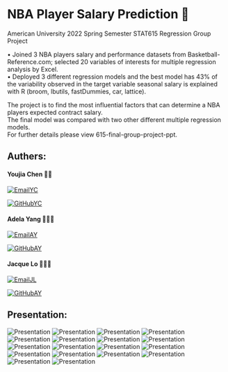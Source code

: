 # NBA Player Salary Prediction 🏀
American University 2022 Spring Semester STAT615 Regression Group Project

• Joined 3 NBA players salary and performance datasets from Basketball-Reference.com; selected 20 variables of interests for multiple regression analysis by Excel. <br />
• Deployed 3 different regression models and the best model has 43% of the variability observed in the target variable seasonal salary is explained with R (broom, lbutils, fastDummies, car, lattice).

The project is to find the most influential factors that can determine a NBA players expected contract salary. <br />
The final model was compared with two other different multiple regression models. <br />
For further details please view 615-final-group-project-ppt. 


## Authers: 
#### Youjia Chen ⛹🏻 <br />

[![EmailYC](https://custom-icon-badges.demolab.com/badge/-Email%20Yuka-teal?style=for-the-badge&logo=mail&logoColor=white)](mailto:yjchen9596@gmail.com?subject=Contact%20from%20GitHub&body=Hi%20Yuka,%0A%0AI%20am%20reaching%20out%20because%20.%20.%20.)

[![GitHubYC](https://custom-icon-badges.demolab.com/badge/-Yuka's%20GitHub-purple?style=for-the-badge&logo=mark-github&logoColor=white)](https://github.com/yjchen9596)

#### Adela Yang ⛹🏻‍♀️ <br />
[![EmailAY](https://custom-icon-badges.demolab.com/badge/-Email%20Adela-teal?style=for-the-badge&logo=mail&logoColor=white)](mailto:cy3491a@student.american.edu?subject=Contact%20from%20GitHub%20about%20ShinyApp&body=Hi%20Adela,%0A%0AI%20am%20reaching%20out%20because%20.%20.%20.)

[![GitHubAY](https://custom-icon-badges.demolab.com/badge/-Adela's%20GitHub-purple?style=for-the-badge&logo=mark-github&logoColor=white)](https://github.com/adelayang1997)

#### Jacque Lo ⛹🏻‍♂️ <br />
[![EmailJL](https://custom-icon-badges.demolab.com/badge/-Email%20Jacque-teal?style=for-the-badge&logo=mail&logoColor=white)](mailto:cl0938a@student.american.edu?subject=Contact%20from%20GitHub&body=Hi%20Jacque,%0A%0AI%20am%20reaching%20out%20because%20.%20.%20.)

[![GitHubAY](https://custom-icon-badges.demolab.com/badge/-Jacque's%20GitHub-purple?style=for-the-badge&logo=mark-github&logoColor=white)](https://github.com/chunyulo0214)

## Presentation:

![Presentation](https://github.com/yjchen9596/NBA-Players-Salary-Prediction/blob/main/Presentation/jpeg/Slide1.jpeg?raw=true)
![Presentation](https://github.com/yjchen9596/NBA-Players-Salary-Prediction/blob/main/Presentation/jpeg/Slide2.jpeg?raw=true)
![Presentation](https://github.com/yjchen9596/NBA-Players-Salary-Prediction/blob/main/Presentation/jpeg/Slide3.jpeg?raw=true)
![Presentation](https://github.com/yjchen9596/NBA-Players-Salary-Prediction/blob/main/Presentation/jpeg/Slide4.jpeg?raw=true)
![Presentation](https://github.com/yjchen9596/NBA-Players-Salary-Prediction/blob/main/Presentation/jpeg/Slide5.jpeg?raw=true)
![Presentation](https://github.com/yjchen9596/NBA-Players-Salary-Prediction/blob/main/Presentation/jpeg/Slide6.jpeg?raw=true)
![Presentation](https://github.com/yjchen9596/NBA-Players-Salary-Prediction/blob/main/Presentation/jpeg/Slide7.jpeg?raw=true)
![Presentation](https://github.com/yjchen9596/NBA-Players-Salary-Prediction/blob/main/Presentation/jpeg/Slide8.jpeg?raw=true)
![Presentation](https://github.com/yjchen9596/NBA-Players-Salary-Prediction/blob/main/Presentation/jpeg/Slide9.jpeg?raw=true)
![Presentation](https://github.com/yjchen9596/NBA-Players-Salary-Prediction/blob/main/Presentation/jpeg/Slide10.jpeg?raw=true)
![Presentation](https://github.com/yjchen9596/NBA-Players-Salary-Prediction/blob/main/Presentation/jpeg/Slide11.jpeg?raw=true)
![Presentation](https://github.com/yjchen9596/NBA-Players-Salary-Prediction/blob/main/Presentation/jpeg/Slide12.jpeg?raw=true)
![Presentation](https://github.com/yjchen9596/NBA-Players-Salary-Prediction/blob/main/Presentation/jpeg/Slide13.jpeg?raw=true)
![Presentation](https://github.com/yjchen9596/NBA-Players-Salary-Prediction/blob/main/Presentation/jpeg/Slide14.jpeg?raw=true)
![Presentation](https://github.com/yjchen9596/NBA-Players-Salary-Prediction/blob/main/Presentation/jpeg/Slide15.jpeg?raw=true)
![Presentation](https://github.com/yjchen9596/NBA-Players-Salary-Prediction/blob/main/Presentation/jpeg/Slide16.jpeg?raw=true)
![Presentation](https://github.com/yjchen9596/NBA-Players-Salary-Prediction/blob/main/Presentation/jpeg/Slide17.jpeg?raw=true)
![Presentation](https://github.com/yjchen9596/NBA-Players-Salary-Prediction/blob/main/Presentation/jpeg/Slide18.jpeg?raw=true)

